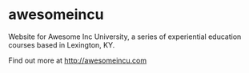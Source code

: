 awesomeincu
===========

Website for Awesome Inc University, a series of experiential education courses based in Lexington, KY.

Find out more at http://awesomeincu.com
